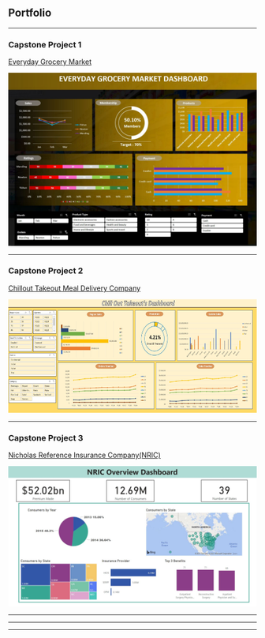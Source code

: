 ## Portfolio

---

### Capstone Project 1

<a><a href="/Capstone1">Everyday Grocery Market</a>
  
<img src="images/Capstone 1 dashboard.JPG"/>

---
### Capstone Project 2
<a><a href="/Capstone2">Chillout Takeout Meal Delivery Company</a>
  
<img src="images/Capstone 2 dashboard.JPG?raw=true" height="230"/>

---
### Capstone Project 3
<a><a href="/Capstone3">Nicholas Reference Insurance Company(NRIC)</a>
  
<img src="images/Capstone 3 dashboard.JPG?raw=true"/>

---



---




---
